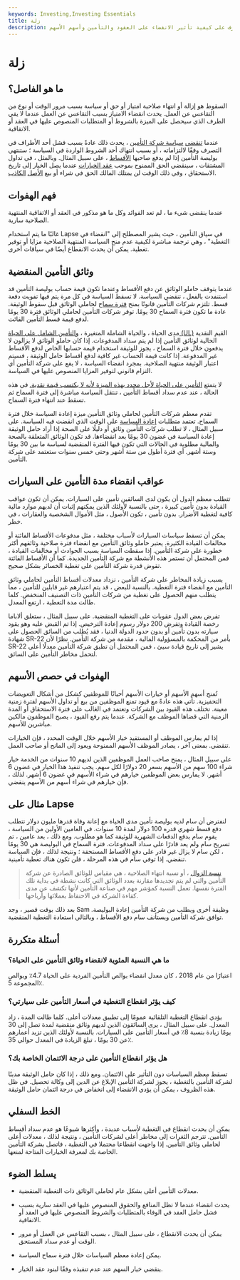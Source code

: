 ```yaml
---
keywords: Investing,Investing Essentials
title: زلة
description: السقوط هو توقف امتياز أو حق أو سياسة بسبب الوقت أو التقاعس عن العمل. تعرف على كيفية تأثير الانقضاء على العقود والتأمين وأسهم الأسهم.
---
```


# زلة
## ما هو الفاصل؟

السقوط هو إزالة أو انتهاء صلاحية امتياز أو حق أو سياسة بسبب مرور الوقت أو نوع من التقاعس عن العمل. يحدث انقضاء الامتياز بسبب التقاعس عن العمل عندما لا يفي الطرف الذي سيحصل على الميزة بالشروط أو المتطلبات المنصوص عليها في العقد أو الاتفاقية.

عندما [تنقضي](/insurance) [سياسة شركة التأمين](/insurance) ، يحدث ذلك عادةً بسبب فشل أحد الأطراف في التصرف وفقًا لالتزاماته ، أو بسبب انتهاك أحد الشروط الواردة في السياسة ؛ ستنتهي بوليصة التأمين إذا لم يدفع صاحبها [الأقساط](/premium) ، على سبيل المثال. وبالمثل ، في تداول المشتقات ، سينقضي الحق الممنوح بموجب [عقد الخيارات](/optionscontract) عندما يصل الخيار إلى تاريخ الاستحقاق ، وفي ذلك الوقت لن يمتلك المالك الحق في شراء أو بيع [الأصل](/underlying-asset) [الكاذب](/underlying-asset).

## فهم الهفوات

عندما ينقضي شيء ما ، لم تعد الفوائد وكل ما هو مذكور في العقد أو الاتفاقية المنتهية الصلاحية سارية.

غالبًا ما يتم استخدام Lapse في سياق التأمين ، حيث يشير المصطلح إلى "انقضاء في التغطية" ، وهي ترجمة مباشرة لكيفية عدم منح السياسة المنتهية الصلاحية مزايا أو توفير تغطية. يمكن أن يحدث الانقطاع أيضًا في سياقات أخرى.

## وثائق التأمين المنقضية

عندما يتوقف حاملو الوثائق عن دفع الأقساط وعندما تكون قيمة حساب بوليصة التأمين قد استنفدت بالفعل ، تنقضي السياسة. لا تسقط السياسة في كل مرة يتم فيها تفويت دفعة قسط. تلتزم شركات التأمين قانونًا بمنح [فترة سماح](/grace_period) لحاملي الوثائق قبل سقوط الوثيقة. عادة ما تكون فترة السماح 30 يومًا. توفر شركات التأمين لحاملي الوثائق فترة 30 يومًا لدفع قيمة قسط التأمين الفائت.

مدى الحياة ، والحياة الشاملة المتغيرة ، [والتأمين الشامل على الحياة (UL)](/universallife) القيم النقدية الحالية لوثائق التأمين إذا لم يتم سداد المدفوعات. إذا كان حاملو الوثائق لا يزالون لا يدفعون خلال فترة السماح ، يجوز للوثيقة استخدام قيمة حسابها الخاص لدفع الأقساط غير المدفوعة. إذا كانت قيمة الحساب غير كافية لدفع أقساط حامل الوثيقة ، فسيتم اعتبار الوثيقة منتهية الصلاحية. بمجرد انقضاء السياسة ، لا يقع على شركة التأمين أي التزام قانوني لتوفير المزايا المنصوص عليها في السياسة.

لا يتمتع [التأمين على الحياة لأجل محدد بهذه الميزة لأنه لا يكتسب قيمة نقدية.](/termlife) في هذه الحالة ، عند عدم سداد أقساط التأمين ، تنتقل السياسة مباشرة إلى فترة السماح ثم تسقط عند انتهاء فترة السماح.

تقدم معظم شركات التأمين لحاملي وثائق التأمين ميزة إعادة السياسة خلال فترة السماح. تعتمد متطلبات [إعادة السياسة](/reinstatement) على الوقت الذي انقضت فيه السياسة. على سبيل المثال ، لا تطلب شركات التأمين وثائق أو دليلًا على الصحة إذا أراد حامل الوثيقة إعادة السياسة في غضون 30 يومًا بعد انقضاءها. قد تكون الوثائق المتعلقة بالصحة والمالية مطلوبة في الحالات التي تكون فيها الفترة المنقضية لسياسة ما بين 30 يومًا وستة أشهر. أي فترة أطول من ستة أشهر وحتى خمس سنوات ستعتمد على شركة التأمين.

## عواقب انقضاء مدة التأمين على السيارات

تتطلب معظم الدول أن يكون لدى السائقين تأمين على السيارات. يمكن أن تكون عواقب القيادة بدون تأمين كبيرة ، حتى بالنسبة لأولئك الذين يمكنهم إثبات أن لديهم موارد مالية كافية لتغطية الأضرار. بدون تأمين ، تكون الأصول ، مثل الأموال الشخصية والعقارات ، في خطر.

يمكن أن تسقط سياسات السيارات لأسباب مختلفة ، مثل مدفوعات الأقساط الفائتة أو مخالفات القيادة الكثيرة. يعتبر حاملو وثائق التأمين مع انقضاء فترة صلاحية وثائقهم أكثر خطورة على شركة التأمين. إذا سقطت السياسة بسبب الحوادث أو مخالفات القيادة ، فمن المحتمل أن تستمر هذه الأنشطة مع شركة التأمين الجديدة. كما أن الأقساط الفائتة تقوض قدرة شركة التأمين على تغطية الخسائر بشكل صحيح.

بسبب زيادة المخاطر على شركة التأمين ، تزداد معدلات أقساط التأمين لحاملي وثائق التأمين مع انقضاء فترة التغطية. بالنسبة للبعض ، قد يتم اعتبارهم غير قابلين للتأمين ، مما يتطلب منهم الحصول على تغطية من شركات التأمين ذات التصنيف المنخفض. كلما طالت مدة التغطية ، ارتفع المعدل.

تفرض بعض الدول عقوبات على التغطية المنقضية. على سبيل المثال ، ستعلق ألاباما رخصة القيادة وتفرض 200 دولار رسوم إعادة الترخيص. إذا تم القبض عليه وهو يقود سيارته بدون تأمين أو بدون حدود الدولة الدنيا ، فقد يُطلب من السائق الحصول على شهادة SR-22 بأمر من المحكمة بالمسؤولية المالية ، مقدمة من شركة التأمين. نظرًا لأن SR-22 يشير إلى تاريخ قيادة سيئ ، فمن المحتمل أن تطبق شركة التأمين معدلًا أعلى لتحمل مخاطر التأمين على السائق.

## الهفوات في حصص الأسهم

تُمنح أسهم الأسهم أو خيارات الأسهم أحيانًا للموظفين كشكل من أشكال التعويضات التحفيزية. تأتي هذه عادةً مع قيود تمنع الموظفين من بيع أو تداول الأسهم لفترة زمنية معينة. تختلف هذه القيود بين الشركات وتعتمد في الغالب على فترة الاستحقاق أو المدة الزمنية التي قضاها الموظف مع الشركة. عندما يتم رفع القيود ، يصبح الموظفون مالكين مباشرين للأسهم.

إذا لم يمارس الموظف أو المستفيد خيار الأسهم خلال الوقت المحدد ، فإن الخيارات تنقضي. بمعنى آخر ، يصادر الموظف الأسهم الممنوحة ويعود إلى المانح أو صاحب العمل.

على سبيل المثال ، يمنح صاحب العمل الموظفين الذين لديهم 10 سنوات من الخدمة خيار شراء 100 سهم من الأسهم بسعر 20 دولارًا لكل سهم. يجب تنفيذ هذا الخيار في غضون 6 أشهر. لا يمارس بعض الموظفين خيارهم في شراء الأسهم في غضون 6 أشهر. لذلك ، فإن خيارهم في شراء أسهم من الأسهم ينقضي.

## مثال على Lapse

لنفترض أن سام لديه بوليصة تأمين مدى الحياة مع إعانة وفاة قدرها مليون دولار تتطلب دفع قسط شهري قدره 100 دولار لمدة 10 سنوات. في العامين الأولين من السياسة ، يقوم سام بدفع الدفعات الشهرية للوثيقة كما هو مطلوب. ومع ذلك ، بعد عامين ، تم تسريح سام ولم يعد قادرًا على سداد المدفوعات. فترة السماح في البوليصة هي 30 يومًا ، لكن سام لا يزال غير قادر على دفع الأقساط المستحقة ؛ ونتيجة لذلك ، فإن السياسة تنقضي. إذا توفي سام في هذه المرحلة ، فلن تكون هناك تغطية تأمينية.

> [نسبة الزوال](/lapse-ratio) ، أو نسبة انتهاء الصلاحية ، هي مقياس للوثائق الصادرة عن شركة التأمين والتي لم يتم تجديدها مقارنة بعدد الوثائق التي كانت نشطة في بداية تلك الفترة نفسها. تعمل النسبة كمؤشر مهم في صناعة التأمين لأنها تكشف عن مدى كفاءة الشركة في الاحتفاظ بعملائها وأرباحها.

>

بعد ذلك بوقت قصير ، وجد Sam وظيفة أخرى ويطلب من شركة التأمين إعادة البوليصة. توافق شركة التأمين ويستأنف سام دفع الأقساط ، وبالتالي استعادة التغطية المنقضية.

## أسئلة متكررة

### ما هي النسبة المئوية لانقضاء وثائق التأمين على الحياة؟

اعتبارًا من عام 2018 ، كان معدل انقضاء بوالص التأمين الفردية على الحياة 4.7٪ وبوالص المجموعة 5٪.

### كيف يؤثر انقطاع التغطية في أسعار التأمين على سيارتي؟

يؤدي انقطاع التغطية التلقائية عمومًا إلى تطبيق معدلات أعلى. كلما طالت المدة ، زاد المعدل. على سبيل المثال ، يرى السائقون الذين لديهم وثائق منقضية لمدة تصل إلى 30 يومًا زيادة بنسبة 8٪ في أسعار التأمين على السيارات. بالنسبة لأولئك الذين تزيد أعمارهم عن 30 يومًا ، تبلغ الزيادة في المعدل حوالي 35٪.

### هل يؤثر انقطاع التأمين على درجة الائتمان الخاصة بك؟

تسقط معظم السياسات دون التأثير على الائتمان. ومع ذلك ، إذا كان حامل الوثيقة مدينًا لشركة التأمين بالتغطية ، يجوز لشركة التأمين الإبلاغ عن الدين إلى وكالة تحصيل. في ظل هذه الظروف ، يمكن أن يؤدي الانقضاء إلى انخفاض في درجة ائتمان حامل الوثيقة.

## الخط السفلي

يمكن أن يحدث انقطاع في التغطية لأسباب عديدة ، وأكثرها شيوعًا هو عدم سداد أقساط التأمين. تترجم الثغرات إلى مخاطر أعلى لشركات التأمين ، ونتيجة لذلك ، معدلات أعلى لحاملي وثائق التأمين. إذا واجهت انقطاعا محتملا في التغطية ، فاتصل بشركة التأمين الخاصة بك لمعرفة الخيارات المتاحة لمنعها.

## يسلط الضوء

- معدلات التأمين أعلى بشكل عام لحاملي الوثائق ذات التغطية المنقضية.

- يحدث انقضاء عندما لا تظل المنافع والحقوق المنصوص عليها في العقد سارية بسبب فشل حامل العقد في الوفاء بالمتطلبات والشروط المنصوص عليها في العقد أو الاتفاقية.

- يمكن أن يحدث الانقطاع ، على سبيل المثال ، بسبب التقاعس عن العمل أو مرور الوقت أو عدم سداد المستحق.

- يمكن إعادة معظم السياسات خلال فترة سماح السياسة.

- ينقضي خيار السهم عند عدم تنفيذه وفقًا لبنود عقد الخيار.

